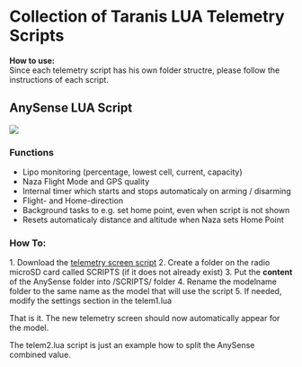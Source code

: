 # Collection of Taranis LUA Telemetry Scripts

<b>How to use:</b><br>
Since each telemetry script has his own folder structre, please follow the instructions of each script.


<h2>AnySense LUA Script</h2>

<img src="https://raw.githubusercontent.com/cemizm/TaranisLuaScripts/master/AnySense/telem1.png" />

<h3>Functions</h3>
<ul>
  <li>Lipo monitoring (percentage, lowest cell, current, capacity)</li>
  <li>Naza Flight Mode and GPS quality</li>
  <li>Internal timer which starts and stops automaticaly on arming / disarming</li>
  <li>Flight- and Home-direction</li>
  <li>Background tasks to e.g. set home point, even when script is not shown</li>
  <li>Resets automaticaly distance and altitude when Naza sets Home Point</li>
</ul>

<h3>How To:</h3>
1. Download the <a href="https://github.com/cemizm/TaranisLuaScripts/archive/master.zip">telemetry screen script</a>
2. Create a folder on the radio microSD card called SCRIPTS (if it does not already exist)
3. Put the <b>content</b> of the AnySense folder into /SCRIPTS/ folder
4. Rename the modelname folder to the same name as the model that will use the script
5. If needed, modify the settings section in the telem1.lua

That is it. The new telemetry screen should now automatically appear for the model.

The telem2.lua script is just an example how to split the AnySense combined value.

